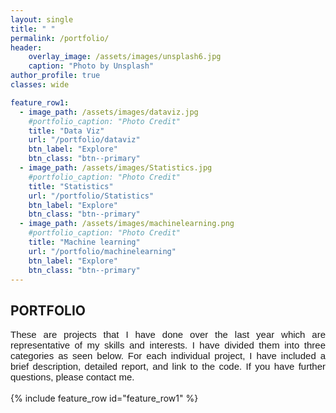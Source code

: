 ```yaml
---
layout: single
title: " "
permalink: /portfolio/
header:
    overlay_image: /assets/images/unsplash6.jpg
    caption: "Photo by Unsplash"
author_profile: true
classes: wide

feature_row1:
  - image_path: /assets/images/dataviz.jpg
    #portfolio_caption: "Photo Credit"
    title: "Data Viz"
    url: "/portfolio/dataviz"
    btn_label: "Explore"
    btn_class: "btn--primary"
  - image_path: /assets/images/Statistics.jpg
    #portfolio_caption: "Photo Credit"
    title: "Statistics"
    url: "/portfolio/Statistics"
    btn_label: "Explore"
    btn_class: "btn--primary"
  - image_path: /assets/images/machinelearning.png
    #portfolio_caption: "Photo Credit"
    title: "Machine learning"
    url: "/portfolio/machinelearning"
    btn_label: "Explore"
    btn_class: "btn--primary"  
---
```

<style>
.myDiv {  
  text-align: justify;
  font-size: 15px;
  font-family: Arial, Helvetica, sans-serif; 
  overflow: hidden;
}
    
ul {
  list-style-type: none;
  margin: 0;
  padding: 0;
  overflow: hidden;
  font-size: 15px;
  font-family: Arial, Helvetica, sans-serif;   
} 

li{
  font-size: 20px;
  font-family: Arial, Helvetica, sans-serif; 
 }    
    
</style>    

## PORTFOLIO 
<div class="myDiv">
These are projects that I have done over the last year which are representative of my skills and interests. I have divided them into three categories as seen below. For each individual project, I have included a brief description, detailed report, and link to the code. If you have further questions, please contact me.
</div>    
<br>
{% include feature_row id="feature_row1" %}


